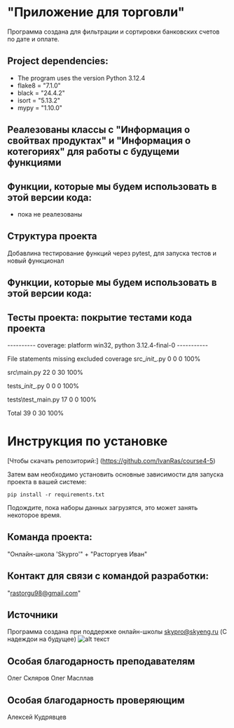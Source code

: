 # "Приложение для торговли"

Программа создана для фильтрации и сортировки банковских счетов по дате и оплате.

## Project dependencies:
* The program uses the version Python 3.12.4
* flake8 = "7.1.0"
* black = "24.4.2"
* isort = "5.13.2"
* mypy = "1.10.0"


## Реалезованы классы с "Информация о свойтвах продуктах" и "Информация о котегориях" для работы с будущеми функциями

## Функции, которые мы будем использовать в этой версии кода:

* пока не реалезованы 


## Структура проекта
Добавлина тестирование функций через pytest, для запуска тестов и новый функционал


## Функции, которые мы будем использовать в этой версии кода:
## Тесты проекта: покрытие тестами кода проекта 
---------- coverage: platform win32, python 3.12.4-final-0 -----------       

File	statements	missing	excluded	coverage
src\__init__.py	0	0	0	100%

src\main.py	22	0	30	100%

tests\__init__.py	0	0	0	100%

tests\test_main.py	17	0	0	100%

Total	39	0	30	100%


# Инструкция по установке
[Чтобы скачать репозиторий:] (https://github.com/IvanRas/course4-5)

Затем вам необходимо установить основные зависимости для запуска проекта в вашей системе:

```pip install -r requirements.txt```

Подождите, пока наборы данных загрузятся, это может занять некоторое время. 

## Команда проекта:

"Онлайн-школа 'Skypro'" + 
"Расторгуев Иван"

## Контакт для связи с командой разработки:
"rastorgu98@gmail.com"

## Источники
Программа создана при поддержке онлайн-школы [skypro@skyeng.ru](https://sky.pro/#giftpopup) (С надеждои на будущее)
 ![alt текст](https://static.tildacdn.com/tild3364-3965-4237-b664-363533643431/Group_1321317003.svg)

## Особая благодарность преподавателям 

Олег Скляров
Олег Масллав

## Особая благодарность проверяющим 

Алексей Кудрявцев

